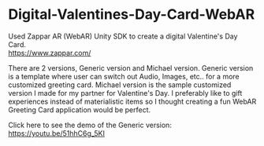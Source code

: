 # Digital-Valentines-Day-Card-WebAR
Used Zappar AR (WebAR) Unity SDK to create a digital Valentine's Day Card.
<br> https://www.zappar.com/ </br>

There are 2 versions, Generic version and Michael version. Generic version is a template where user can switch out Audio, Images, etc.. for a more customized greeting card. Michael version is the sample customized version I made for my partner for Valentine's Day. I preferably like to gift experiences instead of materialistic items so I thought creating a fun WebAR Greeting Card application would be perfect. 

Click here to see the demo of the Generic version:
https://youtu.be/51hhC6g_5KI
